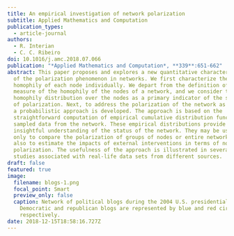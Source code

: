 ```yaml
---
title: An empirical investigation of network polarization
subtitle: Applied Mathematics and Computation
publication_types:
  - article-journal
authors:
  - R. Interian
  - C. C. Ribeiro
doi: 10.1016/j.amc.2018.07.066
publication: "*Applied Mathematics and Computation*, **339**:651-662"
abstract: This paper proposes and explores a new quantitative characterization
  of the polarization phenomenon in networks. We first characterize the
  homophily of each node individually. We depart from the definition of a new
  measure of the homophily of the nodes of a network, and we consider the
  homophily distribution over the nodes as a primary indicator of the strength
  of polarization. Next, to address the polarization of the network as a whole,
  a probabilistic approach is developed. The approach is based on the
  straightforward computation of empirical cumulative distribution functions of
  sampled data from the network. These empirical distributions provide a more
  insightful understanding of the status of the network. They may be used not
  only to compare the polarization of groups of nodes or entire networks, but
  also to estimate the impacts of external interventions in terms of node
  polarization. The usefulness of the approach is illustrated in several case
  studies associated with real-life data sets from different sources.
draft: false
featured: true
image:
  filename: blogs-1.png
  focal_point: Smart
  preview_only: false
  caption: Network of political blogs during the 2004 U.S. presidential election.
    Democratic and republican blogs are represented by blue and red circles,
    respectively.
date: 2018-12-15T18:58:16.727Z
---
```

